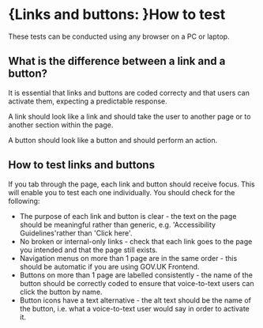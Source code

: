 # {Links and buttons: }How to test

These tests can be conducted using any browser on a PC or laptop.

## What is the difference between a link and a button?

It is essential that links and buttons are coded correcty and that users can activate them, expecting a predictable response.

A link should look like a link and should take the user to another page or to another section within the page.

A button should look like a button and should perform an action. 

## How to test links and buttons

If you tab through the page, each link and button should receive focus. This will enable you to test each one individually. You should check for the following:

- The purpose of each link and button is clear - the text on the page should be meaningful rather than generic, e.g. 'Accessibility Guidelines'rather than 'Click here'.
- No broken or internal-only links - check that each link goes to the page you intended and that the page still exists.
- Navigation menus on more than 1 page are in the same order - this should be automatic if you are using GOV.UK Frontend.
- Buttons on more than 1 page are labelled consistently - the name of the button should be correctly coded to ensure that voice-to-text users can click the button by name.
- Button icons have a text alternative - the alt text should be the name of the button, i.e. what a voice-to-text user would say in order to activate it.
